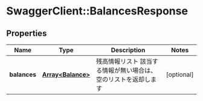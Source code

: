 # SwaggerClient::BalancesResponse

## Properties
Name | Type | Description | Notes
------------ | ------------- | ------------- | -------------
**balances** | [**Array&lt;Balance&gt;**](Balance.md) | 残高情報リスト 該当する情報が無い場合は、空のリストを返却します  | [optional] 


